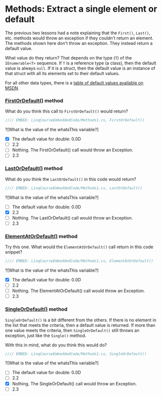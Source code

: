 # Methods: Extract a single element or default

The previous two lessons had a note explaining that the `First()`, `Last()`, etc. methods would throw an exception if they couldn't return an element. The methods shown here don't throw an exception. They instead return a default value.

What value do they return? That depends on the type (`T`) of the `IEnumerable<T>` sequence. If `T` is a reference type (a class), then the default value is always `null`. If it is a struct, then the default value is an instance of that struct with all its elements set to their default values.

For all other data types, there is a [table of default values available on MSDN](https://msdn.microsoft.com/en-us/library/83fhsxwc.aspx).

### [FirstOrDefault()](https://msdn.microsoft.com/en-us/library/bb340482%28v=vs.110%29.aspx) method
What do you think this call to `FirstOrDefault()` would return?

```csharp
//// EMBED: LinqCourseEmbeddedCode/Methods1.cs, FirstOrDefault()
```

?[What is the value of the whatsThis variable?]
 - [x] The default value for double: 0.0D
 - [ ] 2.2
 - [ ] Nothing. The FirstOrDefault() call would throw an Exception.
 - [ ] 2.3

### [LastOrDefault()](https://msdn.microsoft.com/en-us/library/bb301849%28v=vs.110%29.aspx) method
What do you think the `LastOrDefault()` in this code would return?

```csharp
//// EMBED: LinqCourseEmbeddedCode/Methods1.cs, LastOrDefault()
```

?[What is the value of the whatsThis variable?]
 - [ ] The default value for double: 0.0D
 - [x] 2.2
 - [ ] Nothing. The LastOrDefault() call would throw an Exception.
 - [ ] 2.3

### [ElementAtOrDefault()](https://msdn.microsoft.com/en-us/library/bb494386%28v=vs.110%29.aspx) method
Try this one. What would the `ElementAtOrDefault()` call return in this code snippet?

```csharp
//// EMBED: LinqCourseEmbeddedCode/Methods1.cs, ElementAtOrDefault()
```

?[What is the value of the whatsThis variable?]
 - [x] The default value for double: 0.0D
 - [ ] 2.2
 - [ ] Nothing. The ElementAtOrDefault() call would throw an Exception.
 - [ ] 2.3

### [SingleOrDefault()](https://msdn.microsoft.com/en-us/library/bb342451%28v=vs.110%29.aspx) method
`SingleOrDefault()` is a bit different from the others. If there is no element in the list that meets the criteria, then a default value is returned. If more than one value meets the criteria, then `SingleOrDefault()` still throws an exception, just like the `Single()` method.

With this in mind, what do you think this would do?

```csharp
//// EMBED: LinqCourseEmbeddedCode/Methods1.cs, SingleOrDefault()
```

?[What is the value of the whatsThis variable?]
 - [ ] The default value for double: 0.0D
 - [ ] 2.2
 - [x] Nothing. The SingleOrDefault() call would throw an Exception.
 - [ ] 2.3
